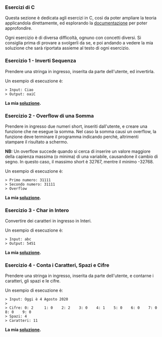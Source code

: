 ### Esercizi di C
Questa sezione è dedicata agli esercizi in C, così da poter ampliare la teoria applicandola direttamente, ed esplorando la [documentazione](https://devdocs.io/c/) per poter approfondire.

Ogni esercizio è di diversa difficoltà, ognuno con concetti diversi.
Si consiglia prima di provare a svolgerli da se, e poi andando a vedere la mia soluzione che sarà riportata assieme al testo di ogni esercizio.


### Esercizio 1 - Inverti Sequenza
Prendere una stringa in ingresso, inserita da parte dell'utente, ed invertirla.

Un esempio di esecuzione è:
```
> Input: Ciao
> Output: oaiC
```

**La mia [soluzione](1_InvertiSequenza.c).**

### Esercizio 2 - Overflow di una Somma
Prendere in ingresso due numeri short, inseriti dall'utente, e creare una funzione che ne esegue la somma. Nel caso la somma causi un overflow, la funzione deve terminare il programma indicando perchè, altrimenti stampare il risultato a schermo.

**NB:** Un overflow succede quando si cerca di inserire un valore maggiore della capienza massima (o minima) di una variabile, causandone il cambio di segno. In questo caso, il massimo short è 32767, mentre il minimo -32768. 

Un esempio di esecuzione è:
```
> Primo numero: 31111 
> Secondo numero: 31111
> Overflow
```

**La mia [soluzione](2_OverflowSomma.c).**

### Esercizio 3 - Char in Intero
Convertire dei caratteri in ingresso in Interi.

Un esempio di esecuzione è:
```
> Input: abc
> Output: 5451
```

**La mia [soluzione](3_CharToInteger.c).**

### Esercizio 4 - Conta i Caratteri, Spazi e Cifre 
Prendere una stringa in ingresso, inserita da parte dell'utente, e contarne i caratteri, gli spazi e le cifre.

Un esempio di esecuzione è:
```
> Input: Oggi è 4 Agosto 2020
>
> Cifre: 0: 2     1: 0    2: 2    3: 0    4: 1    5: 0    6: 0    7: 0    8: 0    9: 0
> Spazi: 4
> Caratteri: 11
```

**La mia [soluzione](4_ContaCaratteriSpaziCifre.c).**

